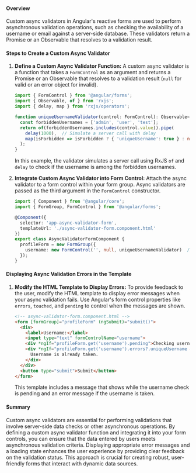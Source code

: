 
#### Overview
Custom async validators in Angular's reactive forms are used to perform asynchronous validation operations, such as checking the availability of a username or email against a server-side database. These validators return a Promise or an Observable that resolves to a validation result.

#### Steps to Create a Custom Async Validator

1. **Define a Custom Async Validator Function:**
   A custom async validator is a function that takes a `FormControl` as an argument and returns a Promise or an Observable that resolves to a validation result (`null` for valid or an error object for invalid).

   ```typescript
   import { FormControl } from '@angular/forms';
   import { Observable, of } from 'rxjs';
   import { delay, map } from 'rxjs/operators';

   function uniqueUsernameValidator(control: FormControl): Observable<{ [key: string]: any } | null> {
     const forbiddenUsernames = ['admin', 'user', 'test'];
     return of(forbiddenUsernames.includes(control.value)).pipe(
       delay(1000),  // Simulate a server call with delay
       map(isForbidden => isForbidden ? { 'uniqueUsername': true } : null)
     );
   }
   ```

   In this example, the validator simulates a server call using RxJS `of` and `delay` to check if the username is among the forbidden usernames.

2. **Integrate Custom Async Validator into Form Control:**
   Attach the async validator to a form control within your form group. Async validators are passed as the third argument in the `FormControl` constructor.

   ```typescript
   import { Component } from '@angular/core';
   import { FormGroup, FormControl } from '@angular/forms';

   @Component({
     selector: 'app-async-validator-form',
     templateUrl: './async-validator-form.component.html'
   })
   export class AsyncValidatorFormComponent {
     profileForm = new FormGroup({
       username: new FormControl('', null, uniqueUsernameValidator)  // Attach async validator here
     });
   }
   ```

#### Displaying Async Validation Errors in the Template

1. **Modify the HTML Template to Display Errors:**
   To provide feedback to the user, modify the HTML template to display error messages when your async validation fails. Use Angular's form control properties like `errors`, `touched`, and `pending` to control when the messages are shown.

   ```html
   <!-- async-validator-form.component.html -->
   <form [formGroup]="profileForm" (ngSubmit)="submit()">
     <div>
       <label>Username:</label>
       <input type="text" formControlName="username">
       <div *ngIf="profileForm.get('username').pending">Checking username...</div>
       <div *ngIf="profileForm.get('username').errors?.uniqueUsername && profileForm.get('username').touched">
         Username is already taken.
       </div>
     </div>
     <button type="submit">Submit</button>
   </form>
   ```

   This template includes a message that shows while the username check is pending and an error message if the username is taken.

#### Summary

Custom async validators are essential for performing validations that involve server-side data checks or other asynchronous operations. By defining a custom async validator function and integrating it into your form controls, you can ensure that the data entered by users meets asynchronous validation criteria. Displaying appropriate error messages and a loading state enhances the user experience by providing clear feedback on the validation status. This approach is crucial for creating robust, user-friendly forms that interact with dynamic data sources.